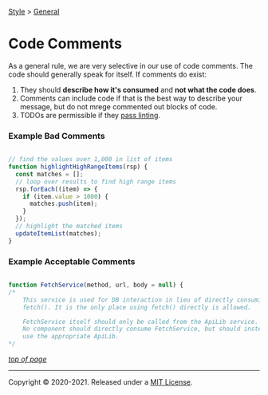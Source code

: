 [Style](../README.md#fynish-style) > [General](./README.md)

# Code Comments
 
As a general rule, we are very selective in our use of code comments. The code should generally speak for itself. If comments do exist:
1. They should **describe how it's consumed** and **not what the code does**.
2. Comments can include code if that is the best way to describe your message, but do not mrege commented out blocks of code.
3. TODOs are permissible if they [pass linting](./all_teams_linting.md).

### Example Bad Comments

```javascript

// find the values over 1,000 in list of items
function highlightHighRangeItems(rsp) {
  const matches = [];
  // loop over results to find high range items
  rsp.forEach((item) => {
    if (item.value > 1000) {
      matches.push(item);
    }
  });
  // highlight the matched items
  updateItemList(matches);
}
```

### Example Acceptable Comments

```javascript

function FetchService(method, url, body = null) {
/*
    This service is used for DB interaction in lieu of directly consuming
    fetch(). It is the only place using fetch() directly is allowed.

    FetchService itself should only be called from the ApiLib service.
    No component should directly consume FetchService, but should instead
    use the appropriate ApiLib.
*/
```

    
[_top of page_](#code-comments)

---
Copyright © 2020-2021. Released under a [MIT License](https://opensource.org/licenses/MIT).
